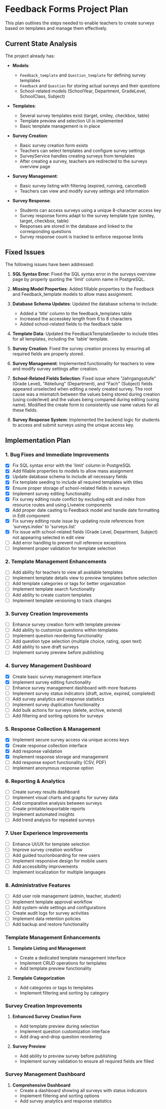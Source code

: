 # Feedback Forms Project Plan

This plan outlines the steps needed to enable teachers to create surveys based on templates and manage them effectively.

## Current State Analysis

The project already has:

- **Models**:
  - `Feedback_template` and `Question_template` for defining survey templates
  - `Feedback` and `Question` for storing actual surveys and their questions
  - School-related models (SchoolYear, Department, GradeLevel, SchoolClass, Subject)

- **Templates**:
  - Several survey templates exist (target, smiley, checkbox, table)
  - Template preview and selection UI is implemented
  - Basic template management is in place

- **Survey Creation**:
  - Basic survey creation form exists
  - Teachers can select templates and configure survey settings
  - SurveyService handles creating surveys from templates
  - After creating a survey, teachers are redirected to the surveys overview page

- **Survey Management**:
  - Basic survey listing with filtering (expired, running, cancelled)
  - Teachers can view and modify survey settings and information

- **Survey Response**:
  - Students can access surveys using a unique 8-character access key
  - Survey response forms adapt to the survey template type (smiley, target, checkbox, table)
  - Responses are stored in the database and linked to the corresponding questions
  - Survey response count is tracked to enforce response limits

## Fixed Issues

The following issues have been addressed:

1. **SQL Syntax Error**: Fixed the SQL syntax error in the surveys overview page by properly quoting the 'limit' column name in PostgreSQL.

2. **Missing Model Properties**: Added fillable properties to the Feedback and Feedback_template models to allow mass assignment.

3. **Database Schema Updates**: Updated the database schema to include:
   - Added a 'title' column to the feedback_templates table
   - Increased the accesskey length from 6 to 8 characters
   - Added school-related fields to the feedback table

4. **Template Data**: Updated the FeedbackTemplateSeeder to include titles for all templates, including the 'table' template.

5. **Survey Creation**: Fixed the survey creation process by ensuring all required fields are properly stored.

6. **Survey Management**: Implemented functionality for teachers to view and modify survey settings after creation.

7. **School-Related Fields Selection**: Fixed issue where "Jahrgangsstufe" (Grade Level), "Abteilung" (Department), and "Fach" (Subject) fields appeared unselected when editing a newly created survey. The root cause was a mismatch between the values being stored during creation (using code/level) and the values being compared during editing (using name). Modified the create form to consistently use name values for all these fields.

8. **Survey Response System**: Implemented the backend logic for students to access and submit surveys using the unique access key.

## Implementation Plan

### 1. Bug Fixes and Immediate Improvements
- [x] Fix SQL syntax error with the 'limit' column in PostgreSQL
- [x] Add fillable properties to models to allow mass assignment
- [x] Update database schema to include all necessary fields
- [x] Fix template seeding to include all required templates with titles
- [x] Ensure proper storage of school-related fields in surveys
- [x] Implement survey editing functionality
- [x] Fix survey editing route conflict by excluding edit and index from resource routes and using Livewire components
- [x] Add proper date casting to Feedback model and handle date formatting in Edit component
- [x] Fix survey editing route issue by updating route references from 'surveys.index' to 'surveys.list'
- [x] Fix issue with school-related fields (Grade Level, Department, Subject) not appearing selected in edit view
- [ ] Add error handling to prevent null reference exceptions
- [ ] Implement proper validation for template selection

### 2. Template Management Enhancements
- [ ] Add ability for teachers to view all available templates
- [ ] Implement template details view to preview templates before selection
- [ ] Add template categories or tags for better organization
- [ ] Implement template search functionality
- [ ] Add ability to create custom templates
- [ ] Implement template versioning to track changes

### 3. Survey Creation Improvements
- [ ] Enhance survey creation form with template preview
- [ ] Add ability to customize questions within templates
- [ ] Implement question reordering functionality
- [ ] Add question type selection (multiple choice, rating, open text)
- [ ] Add ability to save draft surveys
- [ ] Implement survey preview before publishing

### 4. Survey Management Dashboard
- [x] Create basic survey management interface
- [x] Implement survey editing functionality
- [ ] Enhance survey management dashboard with more features
- [ ] Implement survey status indicators (draft, active, expired, completed)
- [ ] Add survey analytics and response statistics
- [ ] Implement survey duplication functionality
- [ ] Add bulk actions for surveys (delete, archive, extend)
- [ ] Add filtering and sorting options for surveys

### 5. Response Collection & Management
- [x] Implement secure survey access via unique access keys
- [x] Create response collection interface
- [x] Add response validation
- [x] Implement response storage and management
- [ ] Add response export functionality (CSV, PDF)
- [ ] Implement anonymous response option

### 6. Reporting & Analytics
- [ ] Create survey results dashboard
- [ ] Implement visual charts and graphs for survey data
- [ ] Add comparative analysis between surveys
- [ ] Create printable/exportable reports
- [ ] Implement automated insights
- [ ] Add trend analysis for repeated surveys

### 7. User Experience Improvements
- [ ] Enhance UI/UX for template selection
- [ ] Improve survey creation workflow
- [ ] Add guided tour/onboarding for new users
- [ ] Implement responsive design for mobile users
- [ ] Add accessibility improvements
- [ ] Implement localization for multiple languages

### 8. Administrative Features
- [ ] Add user role management (admin, teacher, student)
- [ ] Implement template approval workflow
- [ ] Add system-wide settings and configurations
- [ ] Create audit logs for survey activities
- [ ] Implement data retention policies
- [ ] Add backup and restore functionality

### Template Management Enhancements

1. **Template Listing and Management**
   - Create a dedicated template management interface
   - Implement CRUD operations for templates
   - Add template preview functionality

2. **Template Categorization**
   - Add categories or tags to templates
   - Implement filtering and sorting by category

### Survey Creation Improvements

1. **Enhanced Survey Creation Form**
   - Add template preview during selection
   - Implement question customization interface
   - Add drag-and-drop question reordering

2. **Survey Preview**
   - Add ability to preview survey before publishing
   - Implement survey validation to ensure all required fields are filled

### Survey Management Dashboard

1. **Comprehensive Dashboard**
   - Create a dashboard showing all surveys with status indicators
   - Implement filtering and sorting options
   - Add survey analytics and response statistics
